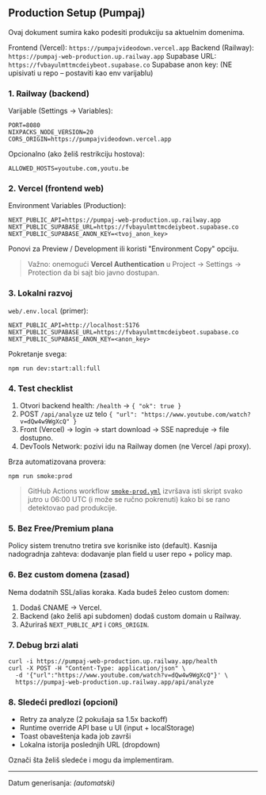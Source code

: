 ## Production Setup (Pumpaj)

Ovaj dokument sumira kako podesiti produkciju sa aktuelnim domenima.

Frontend (Vercel): `https://pumpajvideodown.vercel.app`
Backend (Railway): `https://pumpaj-web-production.up.railway.app`
Supabase URL: `https://fvbayulmttmcdeiybeot.supabase.co`
Supabase anon key: (NE upisivati u repo – postaviti kao env varijablu)

### 1. Railway (backend)
Varijable (Settings → Variables):
```
PORT=8080
NIXPACKS_NODE_VERSION=20
CORS_ORIGIN=https://pumpajvideodown.vercel.app
```
Opcionalno (ako želiš restrikciju hostova):
```
ALLOWED_HOSTS=youtube.com,youtu.be
```

### 2. Vercel (frontend web)
Environment Variables (Production):
```
NEXT_PUBLIC_API=https://pumpaj-web-production.up.railway.app
NEXT_PUBLIC_SUPABASE_URL=https://fvbayulmttmcdeiybeot.supabase.co
NEXT_PUBLIC_SUPABASE_ANON_KEY=<tvoj_anon_key>
```
Ponovi za Preview / Development ili koristi "Environment Copy" opciju.

> Važno: onemogući **Vercel Authentication** u Project → Settings → Protection da bi sajt bio javno dostupan.

### 3. Lokalni razvoj
`web/.env.local` (primer):
```
NEXT_PUBLIC_API=http://localhost:5176
NEXT_PUBLIC_SUPABASE_URL=https://fvbayulmttmcdeiybeot.supabase.co
NEXT_PUBLIC_SUPABASE_ANON_KEY=<anon_key>
```

Pokretanje svega:
```
npm run dev:start:all:full
```

### 4. Test checklist
1. Otvori backend health: `/health` → `{ "ok": true }`
2. POST `/api/analyze` uz telo `{ "url": "https://www.youtube.com/watch?v=dQw4w9WgXcQ" }`
3. Front (Vercel) → login → start download → SSE napreduje → file dostupno.
4. DevTools Network: pozivi idu na Railway domen (ne Vercel /api proxy).

Brza automatizovana provera:
```
npm run smoke:prod
```

> GitHub Actions workflow [`smoke-prod.yml`](../.github/workflows/smoke-prod.yml) izvršava isti skript svako jutro u 06:00 UTC (i može se ručno pokrenuti) kako bi se rano detektovao pad produkcije.

### 5. Bez Free/Premium plana
Policy sistem trenutno tretira sve korisnike isto (default). Kasnija nadogradnja zahteva: dodavanje plan field u user repo + policy map.

### 6. Bez custom domena (zasad)
Nema dodatnih SSL/alias koraka. Kada budeš želeo custom domen:
1. Dodaš CNAME → Vercel.
2. Backend (ako želiš api subdomen) dodaš custom domain u Railway.
3. Ažuriraš `NEXT_PUBLIC_API` i `CORS_ORIGIN`.

### 7. Debug brzi alati
```
curl -i https://pumpaj-web-production.up.railway.app/health
curl -X POST -H "Content-Type: application/json" \
  -d '{"url":"https://www.youtube.com/watch?v=dQw4w9WgXcQ"}' \
  https://pumpaj-web-production.up.railway.app/api/analyze
```

### 8. Sledeći predlozi (opcioni)
- Retry za analyze (2 pokušaja sa 1.5x backoff)
- Runtime override API base u UI (input + localStorage)
- Toast obaveštenja kada job završi
- Lokalna istorija poslednjih URL (dropdown)

Označi šta želiš sledeće i mogu da implementiram.

---
Datum generisanja: *(automatski)*